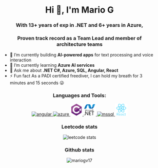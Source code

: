 <h1 align="center">Hi 👋, I'm Mario G</h1>
<h3 align="center">With 13+ years of exp in .NET and 6+ years in Azure,</h3>
<h3 align="center">Proven track record as a Team Lead and member of architecture teams</h3>

- 🔭 I’m currently building **AI-powered apps** for text processing and voice interaction
- 🌱 I’m currently learning **Azure AI services**
- 💬 Ask me about **.NET C#, Azure, SQL, Angular, React**
- ⚡ Fun fact As a PADI certified freediver, I can hold my breath for 3 minutes and 15 seconds 😜


<div align="center">
<h3 align="center">Languages and Tools:</h3>
<p align="center"> <a href="https://angular.io" target="_blank" rel="noreferrer"> <img src="https://angular.io/assets/images/logos/angular/angular.svg" alt="angular" width="40" height="40"/> </a> <a href="https://azure.microsoft.com/en-in/" target="_blank" rel="noreferrer"> <img src="https://www.vectorlogo.zone/logos/microsoft_azure/microsoft_azure-icon.svg" alt="azure" width="40" height="40"/> </a> <a href="https://www.w3schools.com/cs/" target="_blank" rel="noreferrer"> <img src="https://raw.githubusercontent.com/devicons/devicon/master/icons/csharp/csharp-original.svg" alt="csharp" width="40" height="40"/> </a> <a href="https://dotnet.microsoft.com/" target="_blank" rel="noreferrer"> <img src="https://raw.githubusercontent.com/devicons/devicon/master/icons/dot-net/dot-net-original-wordmark.svg" alt="dotnet" width="40" height="40"/> </a> <a href="https://www.microsoft.com/en-us/sql-server" target="_blank" rel="noreferrer"> <img src="https://www.svgrepo.com/show/303229/microsoft-sql-server-logo.svg" alt="mssql" width="40" height="40"/> </a> <a href="https://reactjs.org/" target="_blank" rel="noreferrer"> <img src="https://raw.githubusercontent.com/devicons/devicon/master/icons/react/react-original-wordmark.svg" alt="react" width="40" height="40"/> </a> </p>
</div>

<div align="center">
  <h3 align="center">Leetcode stats</h3>
  <p><img src="https://leetcard.jacoblin.cool/Mariogv17?theme=dark&font=Ribeye" alt="leetcode stats" /></p>
</div>


<div align="center">
  <h3 align="center">Github stats</h3>
  <p><img src="http://readme-stats-gamma-puce.vercel.app/api?username=mariogv17" alt="mariogv17" /></p>
</div>
